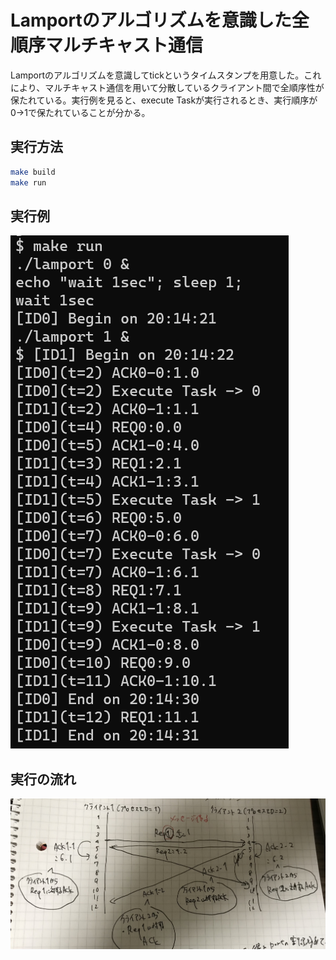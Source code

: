 # Lamportのアルゴリズムを意識した全順序マルチキャスト通信
Lamportのアルゴリズムを意識してtickというタイムスタンプを用意した。これにより、マルチキャスト通信を用いて分散しているクライアント間で全順序性が保たれている。実行例を見ると、execute Taskが実行されるとき、実行順序が0->1で保たれていることが分かる。

## 実行方法
```bash
make build
make run
```

## 実行例
![lamport.png](./assets/lamport.png)

## 実行の流れ
![memo.png](./assets/memo.jpg)
